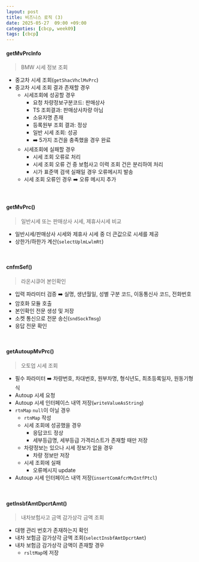 ```yaml
---
layout: post
title: 비즈니스 로직 (3)
date: 2025-05-27  09:00 +09:00
categoties: [cbcp, week09]
tags: [cbcp]
---
```


#### getMvPrcInfo

> BMW 시세 정보 조회

- 중고차 시세 조회(`getShacVhclMvPrc`)
- 중고차 시세 조회 결과 존재할 경우
  - 시세조회에 성공할 경우
    - 요청 차량정보구분코드: 판매상사
    - TS 조회결과: 판매상사차량 아님
    - 소유자명 존재
    - 등록원부 조회 결과: 정상
    - 일반 시세 조회: 성공
    - ➡️ 5가지 조건을 충족했을 경우 완료
  - 시세조회에 실패할 경우
    - 시세 조회 오류로 처리
    - 시세 조회 오류 건 중 보험사고 이력 조회 건은 분리하여 처리
    - 시가 표준액 검색 실패일 경우 오류메시지 발송
  - 시세 조회 오류인 경우 ➡️ 오류 메시지 추가

<br>

#### getMvPrc()

> 일반시세 또는 판매상사 시세, 제휴사시세 비교

- 일반시세/판매상사 시세와 제휴사 시세 중 더 큰값으로 시세를 제공
- 상한가/하한가 계산(`selectUplmLwlmRt`)

<br>

#### cnfmSef()

> 라온시큐어 본인확인

- 입력 파라미터 검증 ➡️ 실명, 생년월일, 성별 구분 코드, 이동통신사 코드, 전화번호
- 암호화 모듈 호출
- 본인확인 전문 생성 및 저장
- 소켓 통신으로 전문 송신(`sndSockTmsg`)
- 응답 전문 확인

<br>

#### getAutoupMvPrc()

> 오토업 시세 조회

- 필수 파라미터 ➡️ 차량번호, 차대번호, 원부차명, 형식년도, 최초등록일자, 원동기형식
- Autoup 시세 요청
- Autoup 시세 인터페이스 내역 저장(`writeValueAsString`)
- `rtnMap` `null`이 아닐 경우
  - `rtnMap` 작성
  - 시세 조회에 성공했을 경우
    - 응답코드 정상
    - 세부등급명, 세부등급 가격리스트가 존재할 때만 저장
  - 차량정보는 있으나 시세 정보가 없을 경우
    - 차량 정보만 저장
  - 시세 조회에 실패
    - 오류메시지 update
- Autoup 시세 인터페이스 내역 저장(`insertComAfcrMvIntfPtcl`)

<br>

#### getInsbfAmtDpcrtAmt()

> 내차보험사고 금액 감가상각 금액 조회

- 대행 관리 번호가 존재하는지 확인
- 내차 보험금 감가상각 금액 조회(`selectInsbfAmtDpcrtAmt`)
- 내차 보험금 감가상각 금액이 존재할 경우
  - `rsltMap`에 저장

<br>
